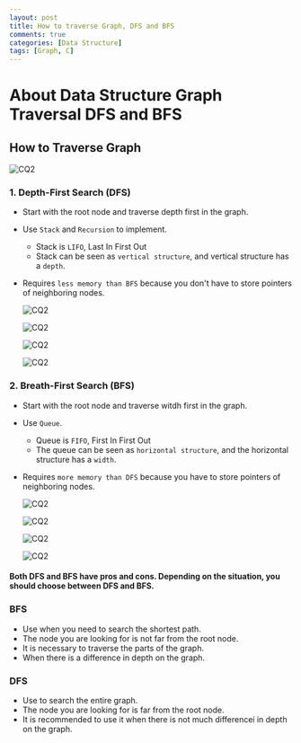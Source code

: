 ```yaml
---
layout: post
title: How to traverse Graph, DFS and BFS
comments: true
categories: [Data Structure]
tags: [Graph, C]
---
```


# About Data Structure Graph Traversal DFS and BFS

## How to Traverse Graph

![CQ2](/public/images/3graph1.PNG)

### 1. Depth-First Search (DFS)

- Start with the root node and traverse depth first in the graph.
- Use `Stack` and `Recursion` to implement.
  - Stack is `LIFO`, Last In First Out
  - Stack can be seen as `vertical structure`, and vertical structure has a `depth`.
- Requires `less memory than BFS` because you don't have to store pointers of neighboring nodes.

  ![CQ2](/public/images/3graph8.PNG)

  ![CQ2](/public/images/3graph5.PNG)

  ![CQ2](/public/images/3graph9.PNG)

  ![CQ2](/public/images/3graph2.PNG)

### 2. Breath-First Search (BFS)

- Start with the root node and traverse witdh first in the graph.
- Use `Queue`.
  - Queue is `FIFO`, First In First Out
  - The queue can be seen as `horizontal structure`, and the horizontal structure has a `width`.
- Requires `more memory than DFS` because you have to store pointers of neighboring nodes.

  ![CQ2](/public/images/3graph7.PNG)

  ![CQ2](/public/images/3graph6.PNG)

  ![CQ2](/public/images/3graph10.PNG)

  ![CQ2](/public/images/3graph3.PNG)

#### Both DFS and BFS have pros and cons. Depending on the situation, you should choose between DFS and BFS.

### BFS

- Use when you need to search the shortest path.
- The node you are looking for is not far from the root node.
- It is necessary to traverse the parts of the graph.
- When there is a difference in depth on the graph.

### DFS

- Use to search the entire graph.
- The node you are looking for is far from the root node.
- It is recommended to use it when there is not much differencei in depth on the graph.

